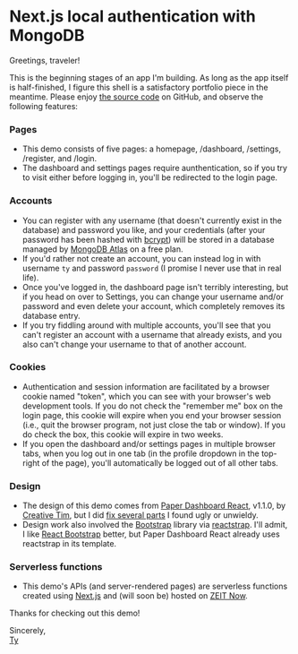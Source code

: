 # Next.js local authentication with MongoDB

Greetings, traveler!

This is the beginning stages of an app I'm building. As long as the app itself is half-finished, I figure this shell is a satisfactory portfolio piece in the meantime. Please enjoy [the source code](https://github.com/TyWMick/nextjs-local-authentication) on GitHub, and observe the following features:

### Pages

- This demo consists of five pages: a homepage, /dashboard, /settings, /register, and /login.
- The dashboard and settings pages require aunthentication, so if you try to visit either before logging in, you'll be redirected to the login page.

### Accounts

- You can register with any username (that doesn't currently exist in the database) and password you like, and your credentials (after your password has been hashed with [bcrypt](https://github.com/kelektiv/node.bcrypt.js)) will be stored in a database managed by [MongoDB Atlas](https://www.mongodb.com/cloud/atlas) on a free plan.
- If you'd rather not create an account, you can instead log in with username `ty` and password `password` (I promise I never use that in real life).
- Once you've logged in, the dashboard page isn't terribly interesting, but if you head on over to Settings, you can change your username and/or password and even delete your account, which completely removes its database entry.
- If you try fiddling around with multiple accounts, you'll see that you can't register an account with a username that already exists, and you also can't change your username to that of another account.

### Cookies

- Authentication and session information are facilitated by a browser cookie named "token", which you can see with your browser's web development tools. If you do not check the "remember me" box on the login page, this cookie will expire when you end your browser session (i.e., quit the browser program, not just close the tab or window). If you do check the box, this cookie will expire in two weeks.
- If you open the dashboard and/or settings pages in multiple browser tabs, when you log out in one tab (in the profile dropdown in the top-right of the page), you'll automatically be logged out of all other tabs.

### Design

- The design of this demo comes from [Paper Dashboard React](https://www.creative-tim.com/product/paper-dashboard-react), v1.1.0, by [Creative Tim](https://www.creative-tim.com/), but I did [fix several parts](https://github.com/TyWMick/nextjs-local-authentication/blob/master/styles.scss) I found ugly or unwieldy.
- Design work also involved the [Bootstrap](https://getbootstrap.com/) library via [reactstrap](https://reactstrap.github.io/). I'll admit, I like [React Bootstrap](https://react-bootstrap.netlify.com/) better, but Paper Dashboard React already uses reactstrap in its template.

### Serverless functions

- This demo's APIs (and server-rendered pages) are serverless functions created using [Next.js](https://nextjs.org/) and (will soon be) hosted on [ZEIT Now](https://zeit.co/).

Thanks for checking out this demo!

Sincerely,\
[Ty](http://tymick.me)
